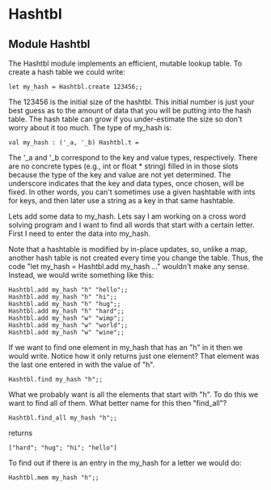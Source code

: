 
Hashtbl
=======

Module Hashtbl
--------------

The Hashtbl module implements an efficient, mutable lookup table. To
create a hash table we could write:

    let my_hash = Hashtbl.create 123456;;

The 123456 is the initial size of the hashtbl. This initial number is
just your best guess as to the amount of data that you will be putting
into the hash table. The hash table can grow if you under-estimate the
size so don't worry about it too much. The type of my\_hash is:

    val my_hash : ('_a, '_b) Hashtbl.t =

The '\_a and '\_b correspond to the key and value types, respectively.
There are no concrete types (e.g., int or float \* string) filled in in
those slots because the type of the key and value are not yet
determined. The underscore indicates that the key and data types, once
chosen, will be fixed. In other words, you can't sometimes use a given
hashtable with ints for keys, and then later use a string as a key in
that same hashtable.

Lets add some data to my\_hash. Lets say I am working on a cross word
solving program and I want to find all words that start with a certain
letter. First I need to enter the data into my\_hash.

Note that a hashtable is modified by in-place updates, so, unlike a map,
another hash table is not created every time you change the table. Thus,
the code "let my\_hash = Hashtbl.add my\_hash ..." wouldn't make any
sense. Instead, we would write something like this:

    Hashtbl.add my_hash "h" "hello";;
    Hashtbl.add my_hash "h" "hi";;
    Hashtbl.add my_hash "h" "hug";;
    Hashtbl.add my_hash "h" "hard";;
    Hashtbl.add my_hash "w" "wimp";;
    Hashtbl.add my_hash "w" "world";;
    Hashtbl.add my_hash "w" "wine";;

If we want to find one element in my\_hash that has an "h" in it then we
would write. Notice how it only returns just one element? That element
was the last one entered in with the value of "h".

    Hashtbl.find my_hash "h";;

What we probably want is all the elements that start with "h". To do
this we want to find all of them. What better name for this then
"find\_all"?

    Hashtbl.find_all my_hash "h";;

returns

    ["hard"; "hug"; "hi"; "hello"]

To find out if there is an entry in the my\_hash for a letter we would
do:

    Hashtbl.mem my_hash "h";;
